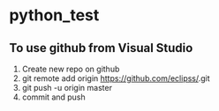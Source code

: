 # python_test

## To use github from Visual Studio
1. Create new repo on github 
2. git remote add origin https://github.com/eclipss/<repo>.git
3. git push -u origin master
4. commit and push